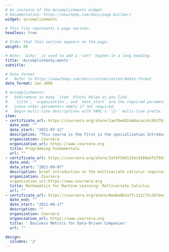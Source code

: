 ```yaml
---
# An instance of the Accomplishments widget.
# Documentation: https://wowchemy.com/docs/page-builder/
widget: accomplishments

# This file represents a page section.
headless: true

# Order that this section appears on the page.
weight: 50

# Note: `&shy;` is used to add a 'soft' hyphen in a long heading.
title: 'Accomplish&shy;ments'
subtitle:

# Date format
#   Refer to https://wowchemy.com/docs/customization/#date-format
date_format: Jan 2006

# Accomplishments.
#   Add/remove as many `item` blocks below as you like.
#   `title`, `organization`, and `date_start` are the required parameters.
#   Leave other parameters empty if not required.
#   Begin multi-line descriptions with YAML's `|2-` multi-line prefix.
item:
- certificate_url: https://coursera.org/share/1ae70e402ab8acacc4c9b370209d7fa4
  date_end: ""
  date_start: "2021-07-12"
  description: "This course is the first in the specialization Introduction to Programming in C"
  organization: Coursera
  organization_url: https://www.coursera.org
  title: Programming Fundamentals
  url: ""
- certificate_url: https://coursera.org/share/3af4f5b0133ec9160a5f27565245bb5c
  date_end: ""
  date_start: "2021-09-07"
  description: brief introduction to the multivariate calculus required to build many common machine learning techniques.
  organization: Coursera
  organization_url:https://www.coursera.org
  title: Mathematics for Machine Learning: Multivariate Calculus
  url: ""
- certificate_url: https://coursera.org/share/0ee6a0b1affc112c72c367ee0614ced7
  date_end: ""
  date_start: "2021-08-17"
  description: ""
  organization: Coursera
  organization_url: https://www.coursera.org
  title: ' Business Metrics for Data-Driven Companies'
  url: ""

design:
  columns: '2' 
---
```

